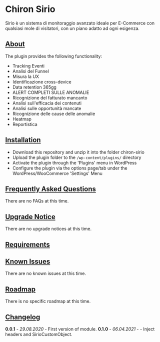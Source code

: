 # Chiron Sirio

Sirio è un sistema di monitoraggio avanzato ideale per E-Commerce con qualsiasi mole di visitatori, con un piano adatto ad ogni esigenza.

## [About](#about)

The plugin provides the following functionality:

- Tracking Eventi
- Analisi del Funnel
- Misura la UX
- Identificazione cross-device
- Data retention 365gg
- ALERT COMPLETI SULLE ANOMALIE
- Ricognizione del fatturato mancanto
- Analisi sull'efficacia dei contenuti
- Analisi sulle opportunità mancate
- Ricognizione delle cause delle anomalie
- Heatmap
- Reportistica


## [Installation](#installation)

- Download this repository and unzip it into the folder chiron-sirio
- Upload the plugin folder to the `/wp-content/plugins/` directory
- Activate the plugin through the 'Plugins' menu in WordPress
- Configure the plugin via the options page/tab under the WordPress/WooCommerce 'Settings' Menu

## [Frequently Asked Questions](#faqs)

There are no FAQs at this time.

## [Upgrade Notice](#upgrade-notice)

There are no upgrade notices at this time.

## [Requirements](#requirements)



## [Known Issues](#known-issues)

There are no known issues at this time.

## [Roadmap](#roadmap)

There is no specific roadmap at this time.

## [Changelog](#changelog)

**0.0.1** - *29.08.2020* - First version of module.
**0.1.0** - *06.04.2021* - - Inject headers and SirioCustomObject.